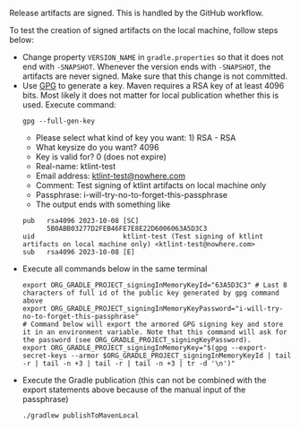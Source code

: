 Release artifacts are signed. This is handled by the GitHub workflow. 

To test the creation of signed artifacts on the local machine, follow steps below:

* Change property `VERSION_NAME` in `gradle.properties` so that it does not end with `-SNAPSHOT`. Whenever the version ends with `-SNAPSHOT`, the artifacts are never signed. Make sure that this change is not committed.
* Use [GPG](https://infra.apache.org/openpgp.html#key-gen-generate-key) to generate a key. Maven requires a RSA key of at least 4096 bits. Most likely it does not matter for local publication whether this is used. Execute command:
  ```
  gpg --full-gen-key
  ```
  * Please select what kind of key you want: 1) RSA - RSA
  * What keysize do you want? 4096
  * Key is valid for? 0 (does not expire)
  * Real-name: ktlint-test 
  * Email address: ktlint-test@nowhere.com
  * Comment: Test signing of ktlint artifacts on local machine only
  * Passphrase: i-will-try-no-to-forget-this-passphrase
  * The output ends with something like
  ```text
  pub   rsa4096 2023-10-08 [SC]
        5B0ABB03277D2FEB46FE7E8E22D6006063A5D3C3
  uid                      ktlint-test (Test signing of ktlint artifacts on local machine only) <ktlint-test@nowhere.com>
  sub   rsa4096 2023-10-08 [E]
  ```
* Execute all commands below in the same terminal
  ```shell
  export ORG_GRADLE_PROJECT_signingInMemoryKeyId="63A5D3C3" # Last 8 characters of full id of the public key generated by gpg command above
  export ORG_GRADLE_PROJECT_signingInMemoryKeyPassword="i-will-try-no-to-forget-this-passphrase"
  # Command below will export the armored GPG signing key and store it in an environment variable. Note that this command will ask for the password (see ORG_GRADLE_PROJECT_signingKeyPassword).
  export ORG_GRADLE_PROJECT_signingInMemoryKey="$(gpg --export-secret-keys --armor $ORG_GRADLE_PROJECT_signingInMemoryKeyId | tail -r | tail -n +3 | tail -r | tail -n +3 | tr -d '\n')"
  ```
* Execute the Gradle publication (this can not be combined with the export statements above because of the manual input of the passphrase)
  ```
  ./gradlew publishToMavenLocal
  ```
